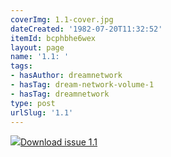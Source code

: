 ```yaml
---
coverImg: 1.1-cover.jpg
dateCreated: '1982-07-20T11:32:52'
itemId: bcphbhe6wex
layout: page
name: '1.1: '
tags:
- hasAuthor: dreamnetwork
- hasTag: dream-network-volume-1
- hasTag: dreamnetwork
type: post
urlSlug: '1.1'
---
```

<img class="card-journal-img" src="../images/1.1-rect.jpg"/><a href="../files/pdfs/Volume_1/1.1_Dream_Network_Bulletin_Vol.1_Issue_1.pdf" download="">Download issue 1.1</a>